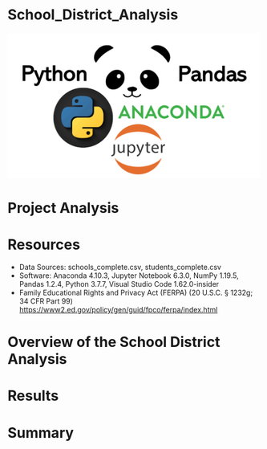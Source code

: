 # School_District_Analysis
![](Resources/pandaspythonlogo.png)
# Project Analysis

# Resources
* Data Sources: schools_complete.csv, students_complete.csv
* Software: Anaconda 4.10.3, Jupyter Notebook 6.3.0, NumPy 1.19.5, Pandas 1.2.4, Python 3.7.7, Visual Studio Code 1.62.0-insider
* Family Educational Rights and Privacy Act (FERPA) (20 U.S.C. § 1232g; 34 CFR Part 99)
https://www2.ed.gov/policy/gen/guid/fpco/ferpa/index.html
# Overview of the School District Analysis

# Results
# Summary